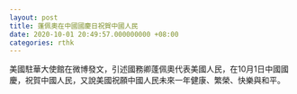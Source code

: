 ```yaml
---
layout: post
title: 蓬佩奧在中國國慶日祝賀中國人民
date: 2020-10-01 20:49:57.000000000 +08:00
categories: rthk
---
```


美國駐華大使館在微博發文，引述國務卿蓬佩奧代表美國人民，在10月1日中國國慶，祝賀中國人民，又說美國祝願中國人民未來一年健康、繁榮、快樂與和平。
